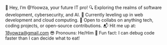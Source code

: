 👋 Hey, I’m @Yoowza, your future IT pro!
🔍 Exploring the realms of software development, cybersecurity, and AI.
🚀 Currently leveling up in web development and cloud computing.
🤝 Open to collabs on anything tech, coding projects, or open-source contributions.
📬 Hit me up at: 18yowza@gmail.com
😎 Pronouns: He/Him
🎉 Fun fact: I can debug code faster than I can decide what to eat!
